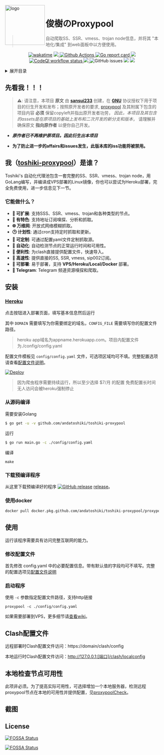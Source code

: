 <div id="top"></div>
<img src="https://fastly.jsdelivr.net/npm/skx@0.1.3/img/uim-logo-round.png" alt="logo" width="130" height="130" align="left" />

<h1>俊樹のProxypool</h1>

>自动爬取SS、SSR、vmess、trojan node信息，并将其 "本地化/集成" 到web面板中以方便使用。

<!-- add translation here later on with href links for easier access -->

<!-- test pr merging for docker image sucess publish -->

<p align="center">
  <!-- wakatime stats -->
  <a href="https://wakatime.com/badge/user/0fcd442a-865e-46f3-a0dd-ed1aa418da6b/project/9e775601-9ce8-4982-a1b8-ac352cf49df8"><img src="https://wakatime.com/badge/user/0fcd442a-865e-46f3-a0dd-ed1aa418da6b/project/9e775601-9ce8-4982-a1b8-ac352cf49df8.svg" alt="wakatime"></a>
  <!-- social info -->
  <a href="https://t.me/awesomeandatoshiki">
    <img src="https://img.shields.io/badge/Telegram-@andatoshiki-green?style=flat&logo=telegram"></img>
  </a>
  <!-- github action stats -->
  <a href="https://github.com/andatoshiki/toshiki-proxypool/actions">
    <img src="https://img.shields.io/github/workflow/status/andatoshiki/toshiki-proxypool/Go?style=flat" alt="Github Actions">
  </a>
  <!-- go report stats -->
  <a href="https://goreportcard.com/report/github.com/andatoshiki/toshiki-proxypool">
    <img src="https://goreportcard.com/badge/github.com/andatoshiki/toshiki-proxypool" alt="Go report card">
  </a>
  <!-- github release stats -->
  <a href="https://github.com/andatoshiki/toshiki-proxypool/releases">
    <img src="https://img.shields.io/github/release/andatoshiki/toshiki-proxypool/all.svg?style=flat">
  </a>
  <!-- codeql workflow stats -->
  <a href="https://github.com/andatoshiki/toshiki-proxypool/actions/workflows/codeql-analysis.yml">
    <img src="https://github.com/andatoshiki/toshiki-proxypool/actions/workflows/codeql-analysis.yml/badge.svg" alt="CodeQl workflow status">
  </a>
  <!-- docker image build and publish workflow stats -->
  <a href="https://github.com/andatoshiki/toshiki-proxypool/actions/workflows/docker.yml">
    <img src="https://github.com/andatoshiki/toshiki-proxypool/actions/workflows/docker.yml/badge.svg">
  </a>
  <img alt="GitHub issues" src="https://img.shields.io/github/issues/andatoshiki/toshiki-proxypool?label=issues&logo=github">
  <a href="https://app.fossa.com/projects/git%2Bgithub.com%2Fandatoshiki%2Ftoshiki-proxypool?ref=badge_small" alt="FOSSA Status"><img src="https://app.fossa.com/api/projects/git%2Bgithub.com%2Fandatoshiki%2Ftoshiki-proxypool.svg?type=small"/></a>
      <a href="https://codecov.io/gh/andatoshiki/toshiki-proxypool">
        <img src="https://codecov.io/gh/andatoshiki/toshiki-proxypool/branch/master/graph/badge.svg?token=X9A19Q2HXS"/>
      </a>
</p>

<div id="1"></div>

<!-- TABLE OF CONTENTS -->
<details>
  <summary>展开目录</summary>
  <ol>
    <li><a href="#1">先看我！！！</a></li>
    <li>
      <a href="#2">我是谁？</a>
      <ul>
        <li><a href="#2.1">它能做什么？</a></li>
      </ul>
    </li>
    <li><a href="#3">安装</a></li>
     <ul>
       <li><a href="#3.1">Heroku</a></li>
<li><a href="#3.2">从源码编译</a></li>
<li><a href="#3.3">下载预编译程序</a></li>
<li><a href="#3.4">使用docker</a></li>
    
    <li><a href="#4</a>使用</li>
<ul>
<li><a href="#4.1">修改配置文件</a></li></ul>
<ul>
<li><a href="#4.2">启动程序</a></li>
</ul>
    <li><a href="#5">Clash配置文件</a></li>
    <li><a href="#6">本地检查节点可用性</a></li>
<li><a href="#7">截图</a></li>
<li><a href="#8">License</a></li>
  </ol>
</details>

## 先看我！！！

> **⚠**: 请注意，本项目 **原文** 由 **[sansui233](https://github.com/Sansui233/proxypool)** 创建，在 **[GNU](https://www.gnu.org/licenses/licenses.en.html)** 协议授权下用于项目的衍生开发和发布；按照原开发者的要求,  [proxypool](https://github.com/Sansui233/proxypool) 及其附属下包含的项目内容 **必须** 保留copyleft并指出原开发者功劳， *因此，本项目及其包含的assets是在原项目的基础上发布和二次开发的新分支和版本*， 请理解并确保原文 **指向原作者** 以便你自己开发。

- ***原作者已不再维护原项目。因此衍生出本项目***

- **为了防止进一步的affairs和issues发生，此版本库的iss功能将被禁用。**

<div id="2"></div>

##  我（[toshiki-proxypool](https://github.com/andatoshiki/toshiki-proxypool/)）是谁？

Toshiki's 自动化代理池包含一套完整的SS、SSR、vmess、trojan node，用GoLang编写，并编译成VPS部署的Linux镜像，你也可以尝试为Heroku部署，完全免费使用，进一步信息见下一节。

<div id="2.1"></div>

### 它能做什么？

- **🧩 可扩展**: 支持SSS、SSR、vmess、trojan和各种类型的节点。
- **🎲 有特色**: 支持地址订阅嗅探、分析和抓取。
- **🌐 万维网**: 开放式网络模糊抓取。
- **🕒 计划性**: 通过cron支持定时抓取和更新。
- **🎨 可定制**: 可通过配置yaml文件定制抓取源。
- **🎀 自动化**: 自动检测节点的正常运行时间和可用性。
- **🎯 便利性**: 为clash直接提供配置文件，快速导入。
- **🔮 高速性**: 提供直接的SS, SSR, vmess, sip002订阅。
- **🎠 可部署**: 易于部署，支持 **VPS/Heroku/Local/Docker** 部署。
- **💬 Telegram**: Telegram 频道资源嗅探和爬取。

<div id="3"></div>

## 安装

<div id="3.1"></div>

### [Heroku](https://www.heroku.com/)
点击按钮进入部署页面，填写基本信息然后运行

其中 `DOMAIN` 需要填写为你需要绑定的域名，`CONFIG_FILE` 需要填写你的配置文件路径。

> heroku app域名为appname.herokuapp.com。项目内配置文件为./config/config.yaml

配置文件模板见 `config/config.yaml` 文件，可选项区域均可不填。完整配置选项请查看[配置文件说明](https://github.com/andatoshiki/toshiki-proxypool/wiki/%E9%85%8D%E7%BD%AE%E6%96%87%E4%BB%B6%E8%AF%B4%E6%98%8E)。

[![Deploy](https://www.herokucdn.com/deploy/button.svg)](https://heroku.com/deploy)

> 因为爬虫程序需要持续运行，所以至少选择 $7/月 的配置
> 免费配置长时间无人访问会被heroku强制停止

<div id="3.2"></div>

### 从源码编译

需要安装Golang 

```sh
$ go get -u -v github.com/andatoshiki/toshiki-proxypool
```

运行

```sh
$ go run main.go -c ./config/config.yaml
```

编译

```
make
```

<div id="3.3"></div>

### 下载预编译程序

从这里下载预编译好的程序 
[![GitHub release](https://img.shields.io/github/release/andatoshiki/toshiki-proxypool.svg)](https://github.com/andatoshiki/toshiki-proxypool/releases)
[release](https://github.com/andatoshiki/toshiki-proxypool/releases)。


<div id="3.4"></div>

### 使用docker

```sh
docker pull docker.pkg.github.com/andatoshiki/toshiki-proxypool/proxypool:latest
```

<div id="4"></div>

## 使用

运行该程序需要具有访问完整互联网的能力。

<div id="4.1"></div>

### 修改配置文件

首先修改 config.yaml 中的必要配置信息。带有默认值的字段均可不填写。完整的配置选项见[配置文件说明](https://github.com/andatoshiki/toshiki-proxypool/wiki/%E9%85%8D%E7%BD%AE%E6%96%87%E4%BB%B6%E8%AF%B4%E6%98%8E)

<div id="4.2"></div>

### 启动程序

使用 `-c` 参数指定配置文件路径，支持http链接

```shell
proxypool -c ./config/config.yaml
```

如果需要部署到VPS，更多细节请[查看wiki](https://github.com/andatoshiki/toshiki-proxypool/wiki/%E9%83%A8%E7%BD%B2%E5%88%B0VPS-Step-by-Step)。

<div id="5"></div>

## Clash配置文件

远程部署时Clash配置文件访问：https://domain/clash/config

本地运行时Clash配置文件访问：http://127.0.0.1:[端口]/clash/localconfig

<div id="6"></div>

## 本地检查节点可用性

此项非必须。为了提高实际可用性，可选择增加一个本地服务器，检测远程proxypool节点在本地的可用性并提供配置，见[proxypoolCheck](https://github.com/andatoshiki/toshiki-proxypoolCheck)。

<div id="7"></div>

## 截图

<div id="8"></div>

## License
[![FOSSA Status](https://app.fossa.com/api/projects/git%2Bgithub.com%2Fandatoshiki%2Ftoshiki-proxypool.svg?type=shield)](https://app.fossa.com/projects/git%2Bgithub.com%2Fandatoshiki%2Ftoshiki-proxypool?ref=badge_shield)

[![FOSSA Status](https://app.fossa.com/api/projects/git%2Bgithub.com%2Fandatoshiki%2Ftoshiki-proxypool.svg?type=large)](https://app.fossa.com/projects/git%2Bgithub.com%2Fandatoshiki%2Ftoshiki-proxypool?ref=badge_large)
